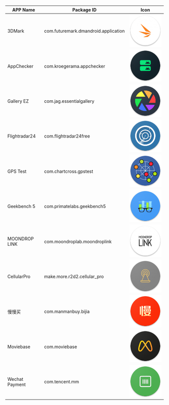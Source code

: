 | APP Name       | Package ID                           | Icon                             |
| -------------- | ------------------------------------ | -------------------------------- |
| 3DMark         | com.futuremark.dmandroid.application | ![](./PNGs/3dmark.png)           |
| AppChecker     | com.kroegerama.appchecker            | ![](./PNGs/appchecker.png)       |
| Gallery EZ     | com.jag.essentialgallery             | ![](./PNGs/essentialgallery.png) |
| Flightradar24  | com.flightradar24free                | ![](./PNGs/flightradar24.png)    |
| GPS Test       | com.chartcross.gpstest               | ![](./PNGs/gpstest.png)          |
| Geekbench 5    | com.primatelabs.geekbench5           | ![](./PNGs/geekbench5.png)       |
| MOONDROP LINK  | com.moondroplab.moondroplink         | ![](./PNGs/moondroplink.png)     |
| CellularPro    | make.more.r2d2.cellular_pro          | ![](./PNGs/cellular_z_pro.png)   |
| 慢慢买          | com.manmanbuy.bijia                  | ![](./PNGs/manmanbuy.png)        |
| Moviebase      | com.moviebase                        | ![](./PNGs/moviebase.png)        |
| Wechat Payment | com.tencent.mm                       | ![](./PNGs/wechat_pay.png)       |
